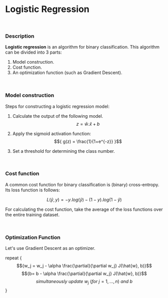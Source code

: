 # Logistic Regression

<br>

### Description

__Logistic regression__ is an algorithm for binary classification. This algorithm can be divided into 3 parts:
1. Model construction.
2. Cost function.
3. An optimization function (such as Gradient Descent).

<br>

### Model construction

Steps for constructing a logistic regression model:
1. Calculate the output of the following model.
$${z = \hat{w}.\hat{x}+b }$$

2. Apply the sigmoid activation function:
$${ g(z) = \frac{1}{1+e^{-z}} }$$

3. Set a threshold for determining the class number.

<br>

### Cost function

A common cost function for binary classification is (binary) cross-entropy. Its loss function is follows:

$${L(\hat{y}, {y}) = -y.log(\hat{y}) - (1-y).log(1-\hat{y})}$$

For calculating the cost function, take the average of the loss functions over the entire training dataset.

<br>

### Optimization Function

Let's use Gradient Descent as an optimizer.

repeat { 
$${w_j = w_j - \alpha \frac{\partial}{\partial w_j} J(\hat{w}, b)}$$
$${b= b - \alpha \frac{\partial}{\partial w_j} J(\hat{w}, b)}$$
$${simultaneously \ update \ w_j \ (for \ j=1, ..., n) \ and \ b}$$
}
